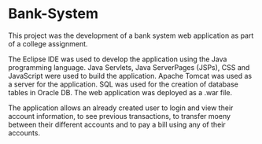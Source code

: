 # Bank-System

This project was the development of a bank system web application as part of a college assignment. 

The Eclipse IDE was used to develop the application using the Java programming language. Java Servlets, Java ServerPages (JSPs), CSS and JavaScript were used to build the application. Apache Tomcat was used as a server for the application. SQL was used for the creation of database tables in Oracle DB. The web application was deployed as a .war file.

The application allows an already created user to login and view their account information, to see previous transactions, to transfer moeny between their different accounts and to pay a bill using any of their accounts.

